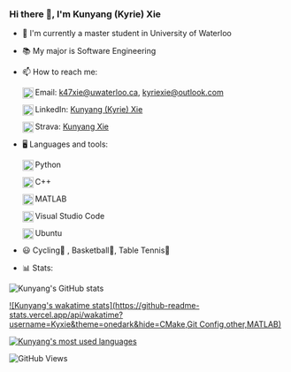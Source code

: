 ### Hi there 👋, I'm Kunyang (Kyrie) Xie

- 🏫 I'm currently a master student in University of Waterloo

- 📚 My major is Software Engineering

- 📫 How to reach me:

   <img align="left" alt="Email" width="20px" src="https://img.icons8.com/color/50/000000/email-sign.png"/> Email: k47xie@uwaterloo.ca, kyriexie@outlook.com

  <img align="left" alt="LinkedIn" width="20px" src="https://img.icons8.com/color/50/000000/linkedin.png"/> LinkedIn: [Kunyang (Kyrie) Xie](https://www.linkedin.com/in/kunyang-kyrie-xie-557270194/)

  <img align="left" alt="Strava" width="20px" src="https://simpleicons.org/icons/strava.svg"/> Strava: [Kunyang Xie](https://www.strava.com/athletes/62343657)

- 🖥 Languages and tools:

  <img align="left" alt="Python" width="20px" src="https://img.icons8.com/color/50/000000/python--v1.png"/> Python

  <img align="left" alt="C++" width="20px" src="https://img.icons8.com/color/50/000000/c-plus-plus-logo.png"/> C++

  <img align="left" alt="MATLAB" width="20px" src="https://upload.wikimedia.org/wikipedia/commons/2/21/Matlab_Logo.png"> MATLAB

  <img align="left" alt="Visual Studio" width="20px" src="https://img.icons8.com/color/48/000000/visual-studio-code-2019.png"/> Visual Studio Code

  <img align="left" alt="Ubuntu" width="20px" src="https://img.icons8.com/color/50/000000/ubuntu--v1.png"/> Ubuntu

- 😃 Cycling🚴 , Basketball🏀, Table Tennis🏓

- 📊 Stats:

![Kunyang's GitHub stats](https://github-readme-stats.vercel.app/api?username=Kyxie&count_private=true&show_icons=true&hide=contribs&theme=onedark)

[![Kunyang's wakatime stats](https://github-readme-stats.vercel.app/api/wakatime?username=Kyxie&theme=onedark&hide=CMake,Git Config,other,MATLAB)](https://github.com/anuraghazra/github-readme-stats)

[![Kunyang's most used languages](https://github-readme-stats.vercel.app/api/top-langs/?username=Kyxie&hide=VHDL,Makefile,Coq,SystemVerilog,CMake,Pascal,Objective-C&layout=compact&theme=onedark)](https://github.com/anuraghazra/github-readme-stats)

![GitHub Views](https://komarev.com/ghpvc/?username=Kyxie&style=flat&color=brightgreen&label=VIEWS)
